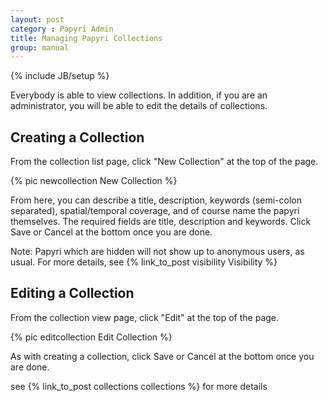 ```yaml
---
layout: post
category : Papyri Admin
title: Managing Papyri Collections
group: manual
---
```

{% include JB/setup %}

Everybody is able to view collections.
In addition, if you are an administrator, you will be able to edit the details of collections.

## Creating a Collection
From the collection list page, click "New Collection" at the top of the page.

{% pic newcollection New Collection %}

From here, you can describe a title, description, keywords (semi-colon separated), spatial/temporal coverage, and of course name the papyri themselves.
The required fields are title, description and keywords.
Click Save or Cancel at the bottom once you are done.

Note: Papyri which are hidden will not show up to anonymous users, as usual. For more details, see {% link_to_post visibility Visibility %}

## Editing a Collection
From the collection view page, click "Edit" at the top of the page.

{% pic editcollection Edit Collection %}

As with creating a collection, click Save or Cancel at the bottom once you are done.

see {% link_to_post collections collections %} for more details
